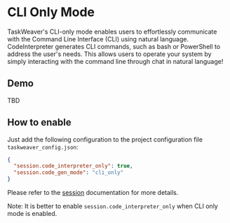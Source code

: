# CLI Only Mode

TaskWeaver's CLI-only mode enables users to effortlessly communicate with the Command Line Interface (CLI) using natural language. 
CodeInterpreter generates CLI commands, such as bash or PowerShell to address the user's needs. 
This allows users to operate your system by simply interacting with the command line through chat in natural language!

## Demo
TBD


## How to enable
Just add the following configuration to the project configuration file `taskweaver_config.json`:
```json
{
  "session.code_interpreter_only": true,
  "session.code_gen_mode": "cli_only"
}
```
Please refer to the [session](./session.md) documentation for more details.

Note: It is better to enable `session.code_interpreter_only` when CLI only mode is enabled.
